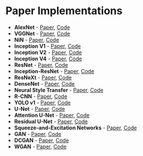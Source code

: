 # Paper Implementations

- **AlexNet** - [Paper](https://proceedings.neurips.cc/paper_files/paper/2012/file/c399862d3b9d6b76c8436e924a68c45b-Paper.pdf), [Code](./alexnet/alexnet.py)
- **VGGNet** - [Paper](https://arxiv.org/abs/1409.1556), [Code](./vggnet/vggnet.py)
- **NiN** - [Paper](https://arxiv.org/abs/1312.4400), [Code](./nin/nin.py)
- **Inception V1** - [Paper](https://arxiv.org/abs/1409.4842), [Code](./inception/v1.py)
- **Inception V2** - [Paper](https://arxiv.org/abs/1502.03167v3), [Code](./inception/v2.py)
- **Inception V4** - [Paper](https://arxiv.org/abs/1602.07261), [Code](./inception/v4.py)
- **ResNet** - [Paper](https://arxiv.org/abs/1512.03385), [Code](./resnet/resnet.py)
- **Inception-ResNet** - [Paper](https://arxiv.org/abs/1602.07261), [Code](./inception/inception-resnet.py)
- **ResNeXt** - [Paper](https://arxiv.org/abs/1611.05431), [Code](./resnext/resnext.py)
- **DenseNet** - [Paper](https://arxiv.org/abs/1608.06993), [Code](./densenet/densenet.py)
- **Neural Style Transfer** - [Paper](https://arxiv.org/abs/1508.06576), [Code](./nst/nst.py)
- **R-CNN** - [Paper](https://arxiv.org/abs/1311.2524), [Code](./rcnn/main.py)
- **YOLO v1** - [Paper](https://arxiv.org/abs/1506.02640), [Code](./yolo)
- **U-Net** - [Paper](https://arxiv.org/abs/1505.04597), [Code](./unet/models/unet.py)
- **Attention U-Net** - [Paper](https://arxiv.org/abs/1804.03999), [Code](./unet/models/attention_unet.py)
- **Residual U-Net** - [Paper](https://arxiv.org/abs/1711.10684), [Code](https://github.com/0xMukesh/MoNuSeg-Net/blob/main/src/models/unet.py)
- **Squeeze-and-Excitation Networks** - [Paper](https://arxiv.org/abs/1709.01507v4), [Code](https://github.com/0xMukesh/MoNuSeg-Net/blob/main/src/models/unet.py)
- **GAN** - [Paper](https://arxiv.org/pdf/1406.2661), [Code](./gan/gan.py)
- **DCGAN** - [Paper](https://arxiv.org/pdf/1511.06434v2), [Code](./dcgan/main.py)
- **WGAN** - [Paper](https://arxiv.org/pdf/1701.07875v3), [Code](./wgan/main.py)
